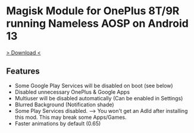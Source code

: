 # Magisk Module for OnePlus 8T/9R running Nameless AOSP on Android 13

[> Download <](https://github.com/niklas389/lemonkebab_Nameless_A13/releases/latest)

## Features

- Some Google Play Services will be disabled on boot (see below)
- Disabled unnecessary OnePlus & Google Apps
- Multiuser will be disabled automatically (Can be enabled in Settings)
- Blurred Background (Notification shade)
- Some Play Services disabled.
    --> You won't get an AdId after installing this mod. This may break some Apps/Games.
- Faster animations by default (0.65)
